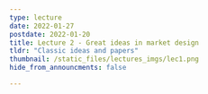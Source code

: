 ```yaml
---
type: lecture
date: 2022-01-27
postdate: 2022-01-20
title: Lecture 2 - Great ideas in market design
tldr: "Classic ideas and papers"
thumbnail: /static_files/lectures_imgs/lec1.png
hide_from_announcments: false

---
```

